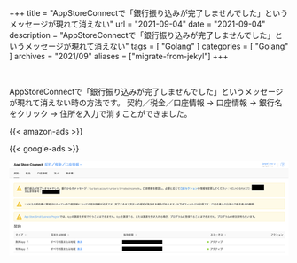 +++
title =  "AppStoreConnectで「銀行振り込みが完了しませんでした」というメッセージが現れて消えない"
url = "2021-09-04"
date = "2021-09-04"
description = "AppStoreConnectで「銀行振り込みが完了しませんでした」というメッセージが現れて消えない"
tags = [
  "Golang"
]
categories = [
  "Golang"
]
archives = "2021/09"
aliases = ["migrate-from-jekyl"]
+++


<br>

AppStoreConnectで「銀行振り込みが完了しませんでした」というメッセージが現れて消えない時の方法です。
契約／税金／口座情報 -> 口座情報 -> 銀行名をクリック -> 住所を入力で消すことができました。

<!-- Amazon Ads -->
{{< amazon-ads >}}

<!-- Google Ads -->
{{< google-ads >}}

![Image](1.png)
